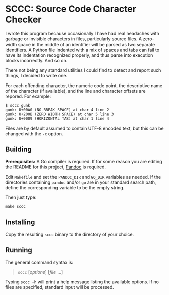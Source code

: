 SCCC: Source Code Character Checker
===================================

I wrote this program because occasionally I have had real headaches with
garbage or invisible characters in files, particularly source files. A
zero-width space in the middle of an identifier will be parsed as two
separate identifiers. A Python file indented with a mix of spaces and
tabs can fail to have its indentation recognized properly, and thus
parse into execution blocks incorrectly. And so on.

There not being any standard utilities I could find to detect and report
such things, I decided to write one.

For each offending character, the numeric code point, the descriptive
name of the character (if available), and the line and character offsets
are repored. For example:

    $ sccc gunk
    gunk: U+00A0 (NO-BREAK SPACE) at char 4 line 2
    gunk: U+200B (ZERO WIDTH SPACE) at char 5 line 3
    gunk: U+0009 (HORIZONTAL TAB) at char 1 line 4

Files are by default assumed to contain UTF-8 encoded text, but this can
be changed with the `-c` option.

Building
--------

**Prerequisites:** A Go compiler is required. If for some reason you are
editing the README for this project, [Pandoc](https://pandoc.org/) is
required.

Edit `Makefile` and set the `PANDOC_DIR` and `GO_DIR` variables as
needed. If the directories containing `pandoc` and/or `go` are in your
standard search path, define the corresponding variable to be the empty
string.

Then just type:

    make sccc

Installing
----------

Copy the resulting `sccc` binary to the directory of your choice.

Running
-------

The general command syntax is:

> `sccc` \[*options*\] \[*file* ...\]

Typing `sccc -h` will print a help message listing the available
options. If no files are specified, standard input will be processed.
